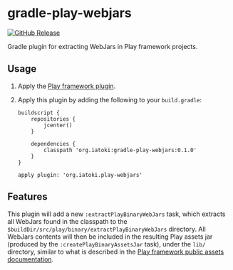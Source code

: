 # gradle-play-webjars

[![GitHub Release](https://img.shields.io/github/release/ia-toki/gradle-play-webjars.svg)](https://github.com/ia-toki/gradle-play-webjars)

Gradle plugin for extracting WebJars in Play framework projects.

## Usage

1. Apply the [Play framework plugin](https://docs.gradle.org/current/userguide/play_plugin.html).
1. Apply this plugin by adding the following to your `build.gradle`:

   ```
   buildscript {
       repositories {
           jcenter()
       }
 
       dependencies {
           classpath 'org.iatoki:gradle-play-webjars:0.1.0'
       }
   }
 
   apply plugin: 'org.iatoki.play-webjars'
   ```
   
## Features

This plugin will add a new `:extractPlayBinaryWebJars` task, which extracts all WebJars found in the classpath to the `$buildDir/src/play/binary/extractPlayBinaryWebJars` directory. All WebJars contents will then be included in the resulting Play assets jar (produced by the `:createPlayBinaryAssetsJar` task), under the `lib/` directory, similar to what is described in the [Play framework public assets documentation](https://www.playframework.com/documentation/2.5.x/AssetsOverview#WebJars).
